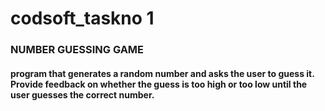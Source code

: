 # codsoft_taskno 1
### NUMBER GUESSING GAME
#### program that generates a random number and asks the user to guess it. Provide feedback on whether the guess is too high or too low until the user guesses the correct number.

